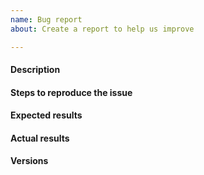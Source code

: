 ```yaml
---
name: Bug report
about: Create a report to help us improve

---
```


<!--
====================================
IF YOUR ISSUE IS RELATED TO SECURITY
====================================
please submit it to the security mailing-list security@riot-os.org.

If your issue is a question related to the usage of RIOT, please submit it to
our forum at https://forum.riot-os.org.
-->

#### Description
<!--
Example: Cannot build gnrc_networking application for samr21-xpro board.
-->

#### Steps to reproduce the issue
<!--
Try to describe as precisely as possible here the steps required to reproduce
the issue. Here you can also describe your hardware configuration, the network
setup, etc.
-->

#### Expected results
<!--
Example: The gnrc_networking application builds on samr21-xpro.
-->

#### Actual results
<!--
Please paste or specifically describe the actual output.
-->

#### Versions
<!--
Operating system: Mac OSX, Linux, Vagrant VM
Build environment: GCC, CLang versions (you can run the following command from
the RIOT base directory: make print-versions).
-->

<!-- Thanks for contributing! -->
